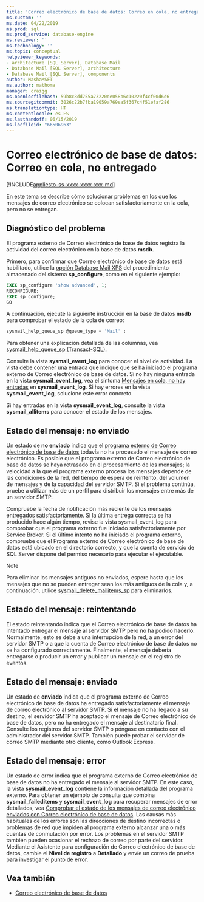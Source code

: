 ```yaml
---
title: 'Correo electrónico de base de datos: Correo en cola, no entregado | Microsoft Docs'
ms.custom: ''
ms.date: 04/22/2019
ms.prod: sql
ms.prod_service: database-engine
ms.reviewer: ''
ms.technology: ''
ms.topic: conceptual
helpviewer_keywords:
- architecture [SQL Server], Database Mail
- Database Mail [SQL Server], architecture
- Database Mail [SQL Server], components
author: MashaMSFT
ms.author: mathoma
manager: craigg
ms.openlocfilehash: 59b8c8dd755a73220de058b6c10220f4cf00d6d6
ms.sourcegitcommit: 3026c22b7fba19059a769ea5f367c4f51efaf286
ms.translationtype: HT
ms.contentlocale: es-ES
ms.lasthandoff: 06/15/2019
ms.locfileid: "66506963"
---
```

# <a name="database-mail-mail-queued-not-delivered"></a>Correo electrónico de base de datos: Correo en cola, no entregado 
[!INCLUDE[appliesto-ss-xxxx-xxxx-xxx-md](../../includes/appliesto-ss-xxxx-xxxx-xxx-md.md)]

En este tema se describe cómo solucionar problemas en los que los mensajes de correo electrónico se colocan satisfactoriamente en la cola, pero no se entregan.

## <a name="diagnose-the-problem"></a>Diagnóstico del problema 

El programa externo de Correo electrónico de base de datos registra la actividad del correo electrónico en la base de datos **msdb**.

Primero, para confirmar que Correo electrónico de base de datos está habilitado, utilice la [opción Database Mail XPS](../../database-engine/configure-windows/database-mail-xps-server-configuration-option.md) del procedimiento almacenado del sistema **sp_configure**, como en el siguiente ejemplo:

```sql 
EXEC sp_configure 'show advanced', 1;  
RECONFIGURE; 
EXEC sp_configure; 
GO
```

A continuación, ejecute la siguiente instrucción en la base de datos **msdb** para comprobar el estado de la cola de correo:

```sql
sysmail_help_queue_sp @queue_type = 'Mail' ;
```

Para obtener una explicación detallada de las columnas, vea [sysmail_help_queue_sp (Transact-SQL)](../system-stored-procedures/sysmail-help-queue-sp-transact-sql.md#result-set).

Consulte la vista **sysmail_event_log** para conocer el nivel de actividad. La vista debe contener una entrada que indique que se ha iniciado el programa externo de Correo electrónico de base de datos. Si no hay ninguna entrada en la vista **sysmail_event_log**, vea el síntoma [Mensajes en cola, no hay entradas](database-mail-common-errors.md#database-mail-queued-no-entries-in-sysmail_event_log-or-windows-application-event-log) en **sysmail_event_log**. Si hay errores en la vista **sysmail_event_log**, solucione este error concreto.

Si hay entradas en la vista **sysmail_event_log**, consulte la vista **sysmail_allitems** para conocer el estado de los mensajes.

## <a name="message-status-unsent"></a>Estado del mensaje: no enviado 

Un estado de **no enviado** indica que el [programa externo de Correo electrónico de base de datos](database-mail-external-program.md) todavía no ha procesado el mensaje de correo electrónico. Es posible que el programa externo de Correo electrónico de base de datos se haya retrasado en el procesamiento de los mensajes; la velocidad a la que el programa externo procesa los mensajes depende de las condiciones de la red, del tiempo de espera de reintento, del volumen de mensajes y de la capacidad del servidor SMTP. Si el problema continúa, pruebe a utilizar más de un perfil para distribuir los mensajes entre más de un servidor SMTP.

Compruebe la fecha de notificación más reciente de los mensajes entregados satisfactoriamente. Si la última entrega correcta se ha producido hace algún tiempo, revise la vista sysmail_event_log para comprobar que el programa externo fue iniciado satisfactoriamente por Service Broker. Si el último intento no ha iniciado el programa externo, compruebe que el Programa externo de Correo electrónico de base de datos está ubicado en el directorio correcto, y que la cuenta de servicio de SQL Server dispone del permiso necesario para ejecutar el ejecutable.

   > [!NOTE]
   > Para eliminar los mensajes antiguos no enviados, espere hasta que los mensajes que no se pueden entregar sean los más antiguos de la cola y, a continuación, utilice [sysmail_delete_mailitems_sp](../system-stored-procedures/sysmail-delete-mailitems-sp-transact-sql.md) para eliminarlos.

## <a name="message-status-retrying"></a>Estado del mensaje: reintentando

El estado reintentando indica que el Correo electrónico de base de datos ha intentado entregar el mensaje al servidor SMTP pero no ha podido hacerlo. Normalmente, esto se debe a una interrupción de la red, a un error del servidor SMTP o a que la cuenta de Correo electrónico de base de datos no se ha configurado correctamente. Finalmente, el mensaje debería entregarse o producir un error y publicar un mensaje en el registro de eventos.

## <a name="message-status-sent"></a>Estado del mensaje: enviado

Un estado de **enviado** indica que el programa externo de Correo electrónico de base de datos ha entregado satisfactoriamente el mensaje de correo electrónico al servidor SMTP. Si el mensaje no ha llegado a su destino, el servidor SMTP ha aceptado el mensaje de Correo electrónico de base de datos, pero no ha entregado el mensaje al destinatario final. Consulte los registros del servidor SMTP o póngase en contacto con el administrador del servidor SMTP. También puede probar el servidor de correo SMTP mediante otro cliente, como Outlook Express.

## <a name="message-status-failed"></a>Estado del mensaje: error

Un estado de error indica que el programa externo de Correo electrónico de base de datos no ha entregado el mensaje al servidor SMTP. En este caso, la vista **sysmail_event_log** contiene la información detallada del programa externo. Para obtener un ejemplo de consulta que combina **sysmail_faileditems** y **sysmail_event_log** para recuperar mensajes de error detallados, vea [Comprobar el estado de los mensajes de correo electrónico enviados con Correo electrónico de base de datos](check-the-status-of-e-mail-messages-sent-with-database-mail.md). Las causas más habituales de los errores son las direcciones de destino incorrectas o problemas de red que impiden al programa externo alcanzar una o más cuentas de conmutación por error. Los problemas en el servidor SMTP también pueden ocasionar el rechazo de correo por parte del servidor. Mediante el Asistente para configuración de Correo electrónico de base de datos, cambie el **Nivel de registro** a **Detallado** y envíe un correo de prueba para investigar el punto de error.



##  <a name="RelatedContent"></a> Vea también
  
-  [Correo electrónico de base de datos](database-mail.md)

  
  
